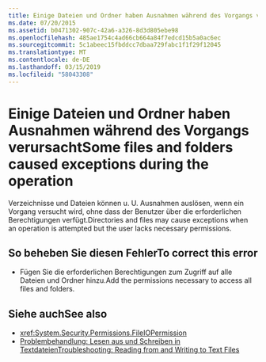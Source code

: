 ```yaml
---
title: Einige Dateien und Ordner haben Ausnahmen während des Vorgangs verursacht
ms.date: 07/20/2015
ms.assetid: b0471302-907c-42a6-a326-8d3d805ebe98
ms.openlocfilehash: 485ae1754c4ad66cb664a84f7edcd15b5a0ac6ec
ms.sourcegitcommit: 5c1abeec15fbddcc7dbaa729fabc1f1f29f12045
ms.translationtype: MT
ms.contentlocale: de-DE
ms.lasthandoff: 03/15/2019
ms.locfileid: "58043308"
---
```

# <a name="some-files-and-folders-caused-exceptions-during-the-operation"></a><span data-ttu-id="da420-102">Einige Dateien und Ordner haben Ausnahmen während des Vorgangs verursacht</span><span class="sxs-lookup"><span data-stu-id="da420-102">Some files and folders caused exceptions during the operation</span></span>
<span data-ttu-id="da420-103">Verzeichnisse und Dateien können u. U. Ausnahmen auslösen, wenn ein Vorgang versucht wird, ohne dass der Benutzer über die erforderlichen Berechtigungen verfügt.</span><span class="sxs-lookup"><span data-stu-id="da420-103">Directories and files may cause exceptions when an operation is attempted but the user lacks necessary permissions.</span></span>  
  
## <a name="to-correct-this-error"></a><span data-ttu-id="da420-104">So beheben Sie diesen Fehler</span><span class="sxs-lookup"><span data-stu-id="da420-104">To correct this error</span></span>  
  
-   <span data-ttu-id="da420-105">Fügen Sie die erforderlichen Berechtigungen zum Zugriff auf alle Dateien und Ordner hinzu.</span><span class="sxs-lookup"><span data-stu-id="da420-105">Add the permissions necessary to access all files and folders.</span></span>  
  
## <a name="see-also"></a><span data-ttu-id="da420-106">Siehe auch</span><span class="sxs-lookup"><span data-stu-id="da420-106">See also</span></span>

- <xref:System.Security.Permissions.FileIOPermission>
- [<span data-ttu-id="da420-107">Problembehandlung: Lesen aus und Schreiben in Textdateien</span><span class="sxs-lookup"><span data-stu-id="da420-107">Troubleshooting: Reading from and Writing to Text Files</span></span>](../../visual-basic/developing-apps/programming/drives-directories-files/troubleshooting-reading-from-and-writing-to-text-files.md)
